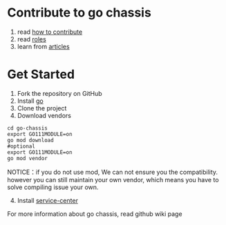# Contribute to go chassis
1. read [how to contribute](https://github.com/go-chassis/go-chassis/wiki/%E7%A4%BE%E5%8C%BA%E5%8F%82%E4%B8%8E%E6%8C%87%E5%8D%97)
2. read [roles](https://github.com/go-chassis/go-chassis/wiki/Maintainers)
3. learn from [articles](https://github.com/go-chassis/go-chassis/wiki/%E6%96%87%E7%AB%A0)
# Get Started
1. Fork the repository on GitHub
2. Install [go](https://golang.org/doc/install) 
3. Clone the project
4. Download vendors
```shell
cd go-chassis
export GO111MODULE=on 
go mod download
#optional
export GO111MODULE=on 
go mod vendor
```
NOTICE：if you do not use mod, We can not ensure you the compatibility. 
however you can still maintain your own vendor, 
which means you have to solve compiling issue your own.

4. Install [service-center](http://servicecomb.apache.org/release/)

For more information about go chassis, read github wiki page